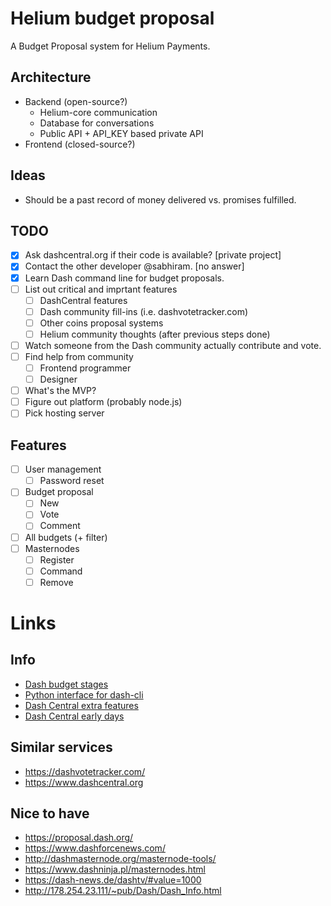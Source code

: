 # Helium budget proposal

A Budget Proposal system for Helium Payments.

## Architecture

- Backend (open-source?)
	- Helium-core communication
	- Database for conversations
	- Public API + API_KEY based private API
- Frontend (closed-source?)

## Ideas

- Should be a past record of money delivered vs. promises fulfilled.

## TODO

- [x] Ask dashcentral.org if their code is available? [private project]
- [x] Contact the other developer @sabhiram. [no answer]
- [x] Learn Dash command line for budget proposals.
- [ ] List out critical and imprtant features
	- [ ] DashCentral features
	- [ ] Dash community fill-ins (i.e. dashvotetracker.com)
	- [ ] Other coins proposal systems
	- [ ] Helium community thoughts (after previous steps done)
- [ ] Watch someone from the Dash community actually contribute and vote.
- [ ] Find help from community
	- [ ] Frontend programmer
	- [ ] Designer
- [ ] What's the MVP?
- [ ] Figure out platform (probably node.js)
- [ ] Pick hosting server

## Features

- [ ] User management
	- [ ] Password reset
- [ ] Budget proposal
	- [ ] New
	- [ ] Vote
	- [ ] Comment
- [ ] All budgets (+ filter)
- [ ] Masternodes
	- [ ] Register
	- [ ] Command
	- [ ] Remove

# Links

## Info

- [Dash budget stages](https://github.com/dashpay/dash/blob/master/doc/masternode-budget.md)
- [Python interface for dash-cli](https://github.com/moocowmoo/dash-budget_state)
- [Dash Central extra features](https://www.dash.org/forum/threads/dashcentral-org-masternode-monitoring-and-budget-voting.5924/)
- [Dash Central early days](https://www.dash.org/forum/threads/dashcentral-org-masternode-monitoring-and-budget-voting.5924/)

## Similar services

- https://dashvotetracker.com/
- https://www.dashcentral.org

## Nice to have

- https://proposal.dash.org/
- https://www.dashforcenews.com/
- http://dashmasternode.org/masternode-tools/
- https://www.dashninja.pl/masternodes.html
- https://dash-news.de/dashtv/#value=1000
- http://178.254.23.111/~pub/Dash/Dash_Info.html